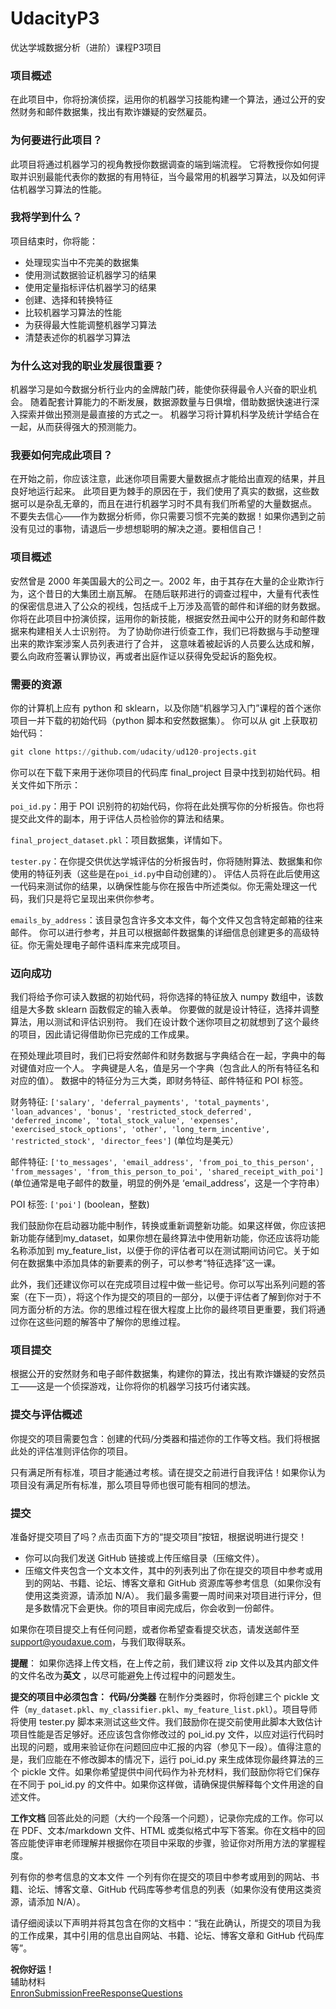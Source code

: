 # UdacityP3
优达学城数据分析（进阶）课程P3项目


### 项目概述
在此项目中，你将扮演侦探，运用你的机器学习技能构建一个算法，通过公开的安然财务和邮件数据集，找出有欺诈嫌疑的安然雇员。

### 为何要进行此项目？
此项目将通过机器学习的视角教授你数据调查的端到端流程。
它将教授你如何提取并识别最能代表你的数据的有用特征，当今最常用的机器学习算法，以及如何评估机器学习算法的性能。

### 我将学到什么？
项目结束时，你将能：
- 处理现实当中不完美的数据集  
- 使用测试数据验证机器学习的结果  
- 使用定量指标评估机器学习的结果  
- 创建、选择和转换特征  
- 比较机器学习算法的性能  
- 为获得最大性能调整机器学习算法
- 清楚表述你的机器学习算法  
### 为什么这对我的职业发展很重要？
机器学习是如今数据分析行业内的金牌敲门砖，能使你获得最令人兴奋的职业机会。
随着配套计算能力的不断发展，数据源数量与日俱增，借助数据快速进行深入探索并做出预测是最直接的方式之一。
机器学习将计算机科学及统计学结合在一起，从而获得强大的预测能力。

### 我要如何完成此项目？
在开始之前，你应该注意，此迷你项目需要大量数据点才能给出直观的结果，并且良好地运行起来。 此项目更为棘手的原因在于，我们使用了真实的数据，这些数据可以是杂乱无章的，而且在进行机器学习时不具有我们所希望的大量数据点。 不要失去信心——作为数据分析师，你只需要习惯不完美的数据！如果你遇到之前没有见过的事物，请退后一步想想聪明的解决之道。要相信自己！

### 项目概述
安然曾是 2000 年美国最大的公司之一。2002 年，由于其存在大量的企业欺诈行为，这个昔日的大集团土崩瓦解。 在随后联邦进行的调查过程中，大量有代表性的保密信息进入了公众的视线，包括成千上万涉及高管的邮件和详细的财务数据。 你将在此项目中扮演侦探，运用你的新技能，根据安然丑闻中公开的财务和邮件数据来构建相关人士识别符。 为了协助你进行侦查工作，我们已将数据与手动整理出来的欺诈案涉案人员列表进行了合并， 这意味着被起诉的人员要么达成和解，要么向政府签署认罪协议，再或者出庭作证以获得免受起诉的豁免权。

### 需要的资源
你的计算机上应有 python 和 sklearn，以及你随“机器学习入门”课程的首个迷你项目一并下载的初始代码（python 脚本和安然数据集）。 你可以从 git 上获取初始代码：
```python
git clone https://github.com/udacity/ud120-projects.git
```

你可以在下载下来用于迷你项目的代码库 final_project 目录中找到初始代码。相关文件如下所示：

`poi_id.py`：用于 POI 识别符的初始代码，你将在此处撰写你的分析报告。你也将提交此文件的副本，用于评估人员检验你的算法和结果。

`final_project_dataset.pkl`：项目数据集，详情如下。

`tester.py`：在你提交供优达学城评估的分析报告时，你将随附算法、数据集和你使用的特征列表（这些是在`poi_id.py`中自动创建的）。 评估人员将在此后使用这一代码来测试你的结果，以确保性能与你在报告中所述类似。你无需处理这一代码，我们只是将它呈现出来供你参考。

`emails_by_address`：该目录包含许多文本文件，每个文件又包含特定邮箱的往来邮件。 你可以进行参考，并且可以根据邮件数据集的详细信息创建更多的高级特征。你无需处理电子邮件语料库来完成项目。

### 迈向成功
我们将给予你可读入数据的初始代码，将你选择的特征放入 numpy 数组中，该数组是大多数 sklearn 函数假定的输入表单。 你要做的就是设计特征，选择并调整算法，用以测试和评估识别符。 我们在设计数个迷你项目之初就想到了这个最终的项目，因此请记得借助你已完成的工作成果。

在预处理此项目时，我们已将安然邮件和财务数据与字典结合在一起，字典中的每对键值对应一个人。 字典键是人名，值是另一个字典（包含此人的所有特征名和对应的值）。 数据中的特征分为三大类，即财务特征、邮件特征和 POI 标签。

财务特征: `['salary', 'deferral_payments', 'total_payments', 'loan_advances', 'bonus', 'restricted_stock_deferred', 'deferred_income', 'total_stock_value', 'expenses', 'exercised_stock_options', 'other', 'long_term_incentive', 'restricted_stock', 'director_fees']` (单位均是美元）

邮件特征: `['to_messages', 'email_address', 'from_poi_to_this_person', 'from_messages', 'from_this_person_to_poi', 'shared_receipt_with_poi']` (单位通常是电子邮件的数量，明显的例外是 ‘email_address’，这是一个字符串）

POI 标签: `['poi']` (boolean，整数)

我们鼓励你在启动器功能中制作，转换或重新调整新功能。如果这样做，你应该把新功能存储到my_dataset，如果你想在最终算法中使用新功能，你还应该将功能名称添加到 my_feature_list，以便于你的评估者可以在测试期间访问它。关于如何在数据集中添加具体的新要素的例子，可以参考“特征选择”这一课。

此外，我们还建议你可以在完成项目过程中做一些记号。你可以写出系列问题的答案（在下一页），将这个作为提交的项目的一部分，以便于评估者了解到你对于不同方面分析的方法。你的思维过程在很大程度上比你的最终项目更重要，我们将通过你在这些问题的解答中了解你的思维过程。


### 项目提交

根据公开的安然财务和电子邮件数据集，构建你的算法，找出有欺诈嫌疑的安然员工——这是一个侦探游戏，让你将你的机器学习技巧付诸实践。

### 提交与评估概述
你提交的项目需要包含：创建的代码/分类器和描述你的工作等文档。我们将根据此处的评估准则评估你的项目。

只有满足所有标准，项目才能通过考核。请在提交之前进行自我评估！如果你认为项目没有满足所有标准，那么项目导师也很可能有相同的想法。

### 提交
准备好提交项目了吗？点击页面下方的“提交项目”按钮，根据说明进行提交！

- 你可以向我们发送 GitHub 链接或上传压缩目录（压缩文件）。
- 压缩文件夹包含一个文本文件，其中的列表列出了你在提交的项目中参考或用到的网站、书籍、论坛、博客文章和 GitHub 资源库等参考信息（如果你没有使用这类资源，请添加 N/A）。
我们最多需要一周时间来对项目进行评分，但是多数情况下会更快。你的项目审阅完成后，你会收到一份邮件。

如果你在项目提交上有任何问题，或者你希望查看提交状态，请发送邮件至 support@youdaxue.com，与我们取得联系。

**提醒**： 如果你选择上传文档，在上传之前，我们建议将 zip 文件以及其内部文件的文件名改为**英文** ，以尽可能避免上传过程中的问题发生。

**提交的项目中必须包含：**
**代码/分类器**
在制作分类器时，你将创建三个 pickle 文件（`my_dataset.pkl`、`my_classifier.pkl`、`my_feature_list.pkl`）。项目导师将使用 tester.py 脚本来测试这些文件。我们鼓励你在提交前使用此脚本大致估计项目性能是否足够好。还应该包含你修改过的 poi_id.py 文件，以应对运行代码时出现的问题，或用来验证你在问题回应中汇报的内容（参见下一段）。值得注意的是，我们应能在不修改脚本的情况下，运行 poi_id.py 来生成体现你最终算法的三个 pickle 文件。如果你希望提供中间代码作为补充材料，我们鼓励你将它们保存在不同于 poi_id.py 的文件中。如果你这样做，请确保提供解释每个文件用途的自述文件。

**工作文档**
回答此处的问题（大约一个段落一个问题），记录你完成的工作。你可以在 PDF、文本/markdown 文件、HTML 或类似格式中写下答案。你在文档中的回答应能使评审老师理解并根据你在项目中采取的步骤，验证你对所用方法的掌握程度。

列有你的参考信息的文本文件
一个列有你在提交的项目中参考或用到的网站、书籍、论坛、博客文章、GitHub 代码库等参考信息的列表（如果你没有使用这类资源，请添加 N/A）。

请仔细阅读以下声明并将其包含在你的文档中：“我在此确认，所提交的项目为我的工作成果，其中引用的信息出自网站、书籍、论坛、博客文章和 GitHub 代码库等”。

**祝你好运！**  
辅助材料  
[EnronSubmissionFreeResponseQuestions](https://d17h27t6h515a5.cloudfront.net/topher/2016/September/57ce3e44_enronsubmissionfreeresponsequestions-zh/enronsubmissionfreeresponsequestions-zh.docx)


